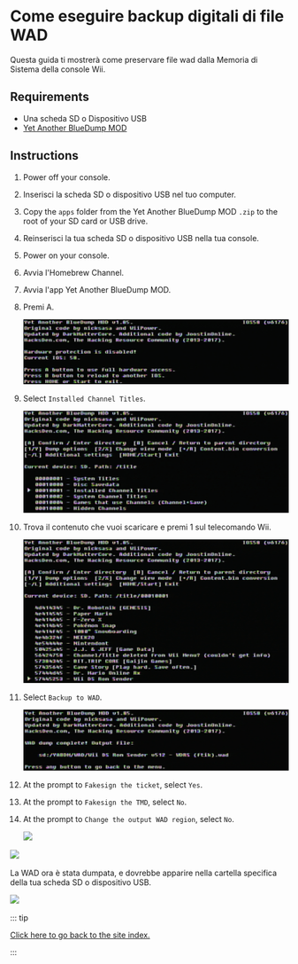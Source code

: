 # Come eseguire backup digitali di file WAD

Questa guida ti mostrerà come preservare file wad dalla Memoria di Sistema della console Wii.

## Requirements

- Una scheda SD o Dispositivo USB
- [Yet Another BlueDump MOD](https://oscwii.org/library/app/Yet-Another-BlueDump-Mod)

## Instructions

1. Power off your console.

2. Inserisci la scheda SD o dispositivo USB nel tuo computer.

3. Copy the `apps` folder from the Yet Another BlueDump MOD `.zip` to the root of your SD card or USB drive.

4. Reinserisci la tua scheda SD o dispositivo USB nella tua console.

5. Power on your console.

6. Avvia l'Homebrew Channel.

7. Avvia l'app Yet Another BlueDump MOD.

8. Premi A.

    ![](/images/homebrew/DumpWADS/1.png)

9. Select `Installed Channel Titles`.

    ![](/images/homebrew/DumpWADS/2.png)

10. Trova il contenuto che vuoi scaricare e premi 1 sul telecomando Wii.

    ![](/images/homebrew/DumpWADS/3.png)

11. Select `Backup to WAD`.

    ![](/images/homebrew/DumpWADS/4.png)

12. At the prompt to `Fakesign the ticket`, select `Yes`.

13. At the prompt to `Fakesign the TMD`, select `No`.

14. At the prompt to `Change the output WAD region`, select `No`.

    ![](/images/homebrew/DumpWADS/5.png)

![](/images/homebrew/DumpWADS/6.png)

La WAD ora è stata dumpata, e dovrebbe apparire nella cartella specifica della tua scheda SD o dispositivo USB.

![](/images/homebrew/DumpWADS/7.png)

::: tip

[Click here to go back to the site index.](site-navigation)

:::
